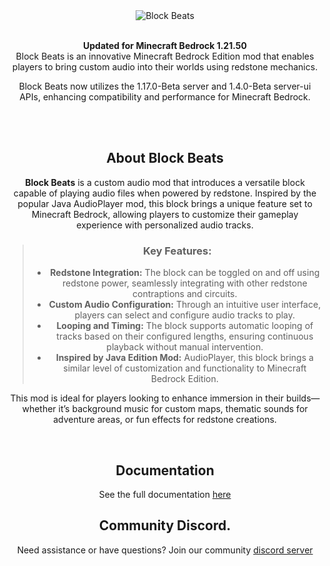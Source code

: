 <div align="center">
  <img src="https://i.imgur.com/RuYU6WF.png" alt="Block Beats">
  <br><br>
  <p><b>Updated for Minecraft Bedrock 1.21.50</b><br>
   Block Beats is an innovative Minecraft Bedrock Edition mod that enables players to bring custom audio into their worlds using redstone mechanics.

Block Beats now utilizes the 1.17.0-Beta server and 1.4.0-Beta server-ui APIs, enhancing compatibility and performance for Minecraft Bedrock.</p>
  <br><br>
</div>
<div align="center">
  <center><h2>About Block Beats</h2></center>
  <p>
  <strong>Block Beats</strong> is a custom audio mod that introduces a versatile block capable of playing audio files when powered by redstone. 
    Inspired by the popular Java AudioPlayer mod, this block brings a unique feature set to Minecraft Bedrock, allowing players 
    to customize their gameplay experience with personalized audio tracks.
  </p>
  <blockquote>
    <h3>Key Features:</h3>
    <ul>
      <li>
        <strong>Redstone Integration:</strong> The block can be toggled on and off using redstone power, seamlessly integrating 
        with other redstone contraptions and circuits.
      </li>
      <li>
        <strong>Custom Audio Configuration:</strong> Through an intuitive user interface, players can select and configure audio 
        tracks to play.
      </li>
      <li>
        <strong>Looping and Timing:</strong> The block supports automatic looping of tracks based on their configured lengths, 
        ensuring continuous playback without manual intervention.
      </li>
      <li>
        <strong>Inspired by Java Edition Mod:</strong> AudioPlayer, this block brings a similar 
        level of customization and functionality to Minecraft Bedrock Edition.
      </li>
    </ul>
  </blockquote>
  <p>
    This mod is ideal for players looking to enhance immersion in their builds—whether it’s background music for custom maps, 
    thematic sounds for adventure areas, or fun effects for redstone creations.
  </p>
  <br>
   <div align="center">
  <h2>Documentation</h2>
  See the full documentation 
   <a href="">here</a>
</div>
    <div align="center">
  <h2>Community Discord.</h2>
   Need assistance or have questions? Join our community
   <a href="https://discord.gg/uKEAHxSaGn">discord server</a>
</div>
</div>
